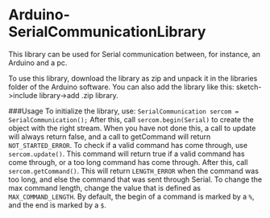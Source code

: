 # Arduino-SerialCommunicationLibrary
This library can be used for Serial communication between, for instance, an Arduino and a pc.

To use this library, download the library as zip and unpack it in the libraries folder of the Arduino software. You can also add the library like this: sketch->include library->add .zip library.

###Usage
To initialize the library, use: `SerialCommunication sercom = SerialCommunication();`
After this, call `sercom.begin(Serial)` to create the object with the right stream.
When you have not done this, a call to update will always return false, and a call to getCommand will return `NOT_STARTED_ERROR`.
To check if a valid command has come through, use `sercom.update()`.
This command will return true if a valid command has come through, or a too long command has come through.
After this, call `sercom.getCommand()`. 
This will return `LENGTH_ERROR` when the command was too long, and else the command that was sent through Serial.
To change the max command length, change the value that is defined as `MAX_COMMAND_LENGTH`.
By default, the begin of a command is marked by a `%`, and the end is marked by a `$`.
